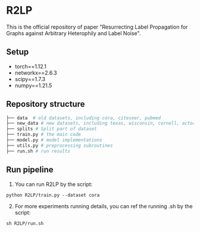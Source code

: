 # R2LP
This is the official repository of paper "Resurrecting Label Propagation for Graphs against Arbitrary
Heterophily and Label Noise".

Setup
-------
* torch==1.12.1
* networkx==2.6.3
* scipy==1.7.3
* numpy==1.21.5

Repository structure
--------
```python
├── data  # old datasets, including cora, citeseer, pubmed
├── new_data # new datasets, including texas, wisconsin, cornell, actor and chameleon
├── splits # Split part of dataset
├── train.py # the main code
├── model.py # model implementations
├── utils.py # preprocessing subroutines
├── run.sh # run results
```

Run pipeline
--------
1. You can run R2LP by the script:
```
python R2LP/train.py --dataset cora
```
2. For more experiments running details, you can ref the running .sh by the script:
```
sh R2LP/run.sh
```
